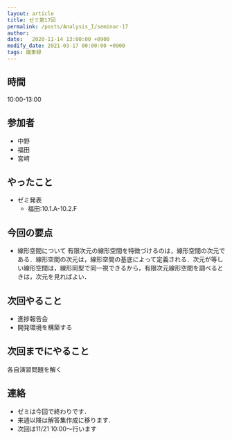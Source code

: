 ```yaml
---
layout: article
title: ゼミ第17回
permalink: /posts/Analysis_I/seminar-17
author: 
date:   2020-11-14 13:00:00 +0900
modify_date: 2021-03-17 00:00:00 +0900
tags: 議事録
---
```


## 時間

10:00-13:00

## 参加者

- 中野
- 福田
- 宮﨑

## やったこと

- ゼミ発表
  - 福田:10.1.A-10.2.F

## 今回の要点

- 線形空間について
    有限次元の線形空間を特徴づけるのは，線形空間の次元である．線形空間の次元は，線形空間の基底によって定義される．次元が等しい線形空間は，線形同型で同一視できるから，有限次元線形空間を調べるときは，次元を見ればよい．

## 次回やること

- 進捗報告会
- 開発環境を構築する

## 次回までにやること

各自演習問題を解く

## 連絡

- ゼミは今回で終わりです．
- 来週以降は解答集作成に移ります．
- 次回は11/21 10:00～行います
